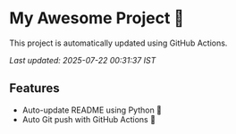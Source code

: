 # My Awesome Project 🚀

This project is automatically updated using GitHub Actions.

_Last updated: 2025-07-22 00:31:37 IST_

## Features
- Auto-update README using Python 🐍
- Auto Git push with GitHub Actions 🤖
